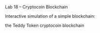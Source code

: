 Lab 18 – Cryptocoin Blockchain

Interactive simulation of a simple blockchain:

the Teddy Token cryptocoin blockchain